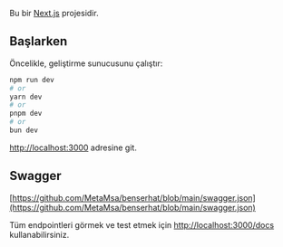 Bu bir [Next.js](https://nextjs.org) projesidir.

## Başlarken

Öncelikle, geliştirme sunucusunu çalıştır:

```bash
npm run dev
# or
yarn dev
# or
pnpm dev
# or
bun dev
```

[http://localhost:3000](http://localhost:3000) adresine git.

## Swagger
[https://github.com/MetaMsa/benserhat/blob/main/swagger.json](https://github.com/MetaMsa/benserhat/blob/main/swagger.json)

Tüm endpointleri görmek ve test etmek için [http://localhost:3000/docs](http://localhost:3000/docs) kullanabilirsiniz.
